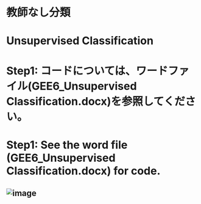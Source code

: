 # 教師なし分類
# Unsupervised Classification
# Step1: コードについては、ワードファイル(GEE6_Unsupervised Classification.docx)を参照してください。
# Step1: See the word file (GEE6_Unsupervised Classification.docx) for code.
![image](https://user-images.githubusercontent.com/87138262/160057835-a1c14cda-ca0e-405e-b53b-1c79a9826123.png)
---
